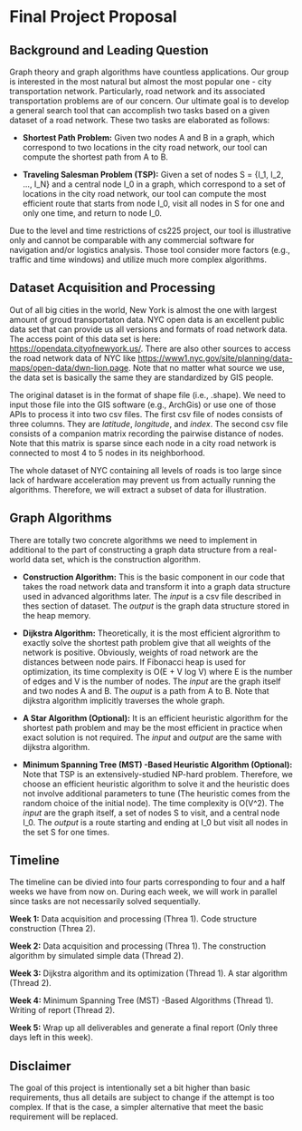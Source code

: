 # Final Project Proposal

## Background and Leading Question
Graph theory and graph algorithms have countless applications. Our group is interested in the most natural but almost the most popular one - city transportation network. Particularly, road network and its associated transportation problems are of our concern. Our ultimate goal is to develop a general search tool that can accomplish two tasks based on a given dataset of a road network. These two tasks are elaborated as follows:

+ __Shortest Path Problem:__ Given two nodes A and B in a graph, which correspond to two locations in the city road network, our tool can compute the shortest path from A to B.

+ __Traveling Salesman Problem (TSP):__ Given a set of nodes S = {I_1, I_2, ..., I_N} and a central node I_0 in a graph, which correspond to a set of locations in the city road network, our tool can compute the most efficient route that starts from node I_0, visit all nodes in S for one and only one time, and return to node I_0.

Due to the level and time restrictions of cs225 project, our tool is illustrative only and cannot be comparable with any commercial software for navigation and/or logistics analysis. Those tool consider more factors (e.g., traffic and time windows) and utilize much more complex algorithms.

## Dataset Acquisition and Processing
Out of all big cities in the world, New York is almost the one with largest amount of groud transportaton data. NYC open data is an excellent public data set that can provide us all versions and formats of road network data. The access point of this data set is here: https://opendata.cityofnewyork.us/. There are also other sources to access the road network data of NYC like https://www1.nyc.gov/site/planning/data-maps/open-data/dwn-lion.page. Note that no matter what source we use, the data set is basically the same they are standardized by GIS people.

The original dataset is in the format of shape file (i.e., .shape). We need to input those file into the GIS software (e.g., ArchGis) or use one of those APIs to process it into two csv files. The first csv file of nodes consists of three columns. They are _latitude_, _longitude_, and _index_. The second csv file consists of a companion matrix recording the pairwise distance of nodes. Note that this matrix is sparse since each node in a city road network is connected to most 4 to 5 nodes in its neighborhood.

The whole dataset of NYC containing all levels of roads is too large since lack of hardware acceleration may prevent us from actually running the algorithms. Therefore, we will extract a subset of data for illustration.

## Graph Algorithms
There are totally two concrete algorithms we need to implement in additional to the part of constructing a graph data structure from a real-world data set, which is the construction algorithm.

+ __Construction Algorithm:__ This is the basic component in our code that takes the road network data and transform it into a graph data structure used in advanced algorithms later. The _input_ is a csv file described in thes section of dataset. The _output_ is the graph data structure stored in the heap memory. 

+ __Dijkstra Algorithm:__ Theoretically, it is the most efficient algrorithm to exactly solve the shortest path problem give that all weights of the network is positive. Obviously, weights of road network are the distances between node pairs. If Fibonacci heap is used for optimization, its time complexity is O(E + V log V) where E is the number of edges and V is the number of nodes. The _input_ are the graph itself and two nodes A and B. The _ouput_ is a path from A to B. Note that dijkstra algorithm implicitly traverses the whole graph.

+ __A Star Algorithm (Optional):__ It is an efficient heuristic algorithm for the shortest path problem and may be the most efficient in practice when exact solution is not required. The _input_ and _output_ are the same with dijkstra algorithm.

+ __Minimum Spanning Tree (MST) -Based Heuristic Algorithm (Optional):__ Note that TSP is an extensively-studied NP-hard problem. Therefore, we choose an efficient heuristic algorithm to solve it and the heuristic does not involve additional parameters to tune (The heuristic comes from the random choice of the initial node). The time complexity is O(V^2). The _input_ are the graph itself, a set of nodes S to visit, and a central node I_0. The _output_ is a route starting and ending at I_0 but visit all nodes in the set S for one times. 


## Timeline
The timeline can be divied into four parts corresponding to four and a half weeks we have from now on. During each week, we will work in parallel since tasks are not necessarily solved sequentially. 

__Week 1:__ Data acquisition and processing (Threa 1). Code structure construction (Threa 2).

__Week 2:__ Data acquisition and processing (Threa 1). The construction algorithm by simulated simple data (Thread 2).

__Week 3:__ Dijkstra algorithm and its optimization (Thread 1). A star algorithm (Thread 2). 

__Week 4:__ Minimum Spanning Tree (MST) -Based Algorithms (Thread 1). Writing of report (Thread 2).

__Week 5:__ Wrap up all deliverables and generate a final report (Only three days left in this week).

## Disclaimer
The goal of this project is intentionally set a bit higher than basic requirements, thus all details are subject to change if the attempt is too complex. If that is the case, a simpler alternative that meet the basic requirement will be replaced. 
